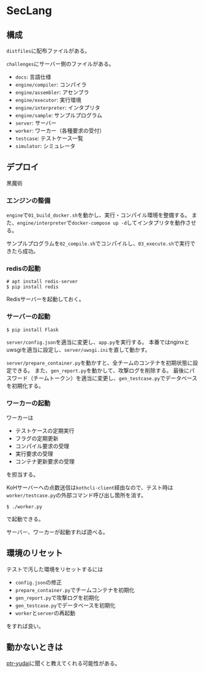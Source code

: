 # SecLang

## 構成

`distfiles`に配布ファイルがある。

`challenges`にサーバー側のファイルがある。

- `docs`: 言語仕様
- `engine/compiler`: コンパイラ
- `engine/assembler`: アセンブラ
- `engine/executor`: 実行環境
- `engine/interpreter`: インタプリタ
- `engine/sample`: サンプルプログラム
- `server`: サーバー
- `worker`: ワーカー（各種要求の受付）
- `testcase`: テストケース一覧
- `simulator`: シミュレータ

## デプロイ

黒魔術

### エンジンの整備
`engine`で`01_build_docker.sh`を動かし、実行・コンパイル環境を整備する。
また、`engine/interpreter`で`docker-compose up -d`してインタプリタを動作させる。

サンプルプログラムを`02_compile.sh`でコンパイルし、`03_execute.sh`で実行できたら成功。

### redisの起動

```
# apt install redis-server
$ pip install redis
```

Redisサーバーを起動しておく。

### サーバーの起動

```
$ pip install Flask
```

`server/config.json`を適当に変更し、`app.py`を実行する。
本番ではnginxとuwsgiを適当に設定し、`server/uwsgi.ini`を直して動かす。

`server/prepare_container.py`を動かすと、全チームのコンテナを初期状態に設定できる。
また、`gen_report.py`を動かして、攻撃ログを削除する。
最後にパスワード（チームトークン）を適当に変更し、`gen_testcase.py`でデータベースを初期化する。

### ワーカーの起動
ワーカーは

- テストケースの定期実行
- フラグの定期更新
- コンパイル要求の受理
- 実行要求の受理
- コンテナ更新要求の受理

を担当する。

KoHサーバーへの点数送信は`kothcli-client`経由なので、テスト時は`worker/testcase.py`の外部コマンド呼び出し箇所を消す。

`$ ./worker.py`

で起動できる。

サーバー、ワーカーが起動すれば遊べる。

## 環境のリセット
テストで汚した環境をリセットするには

- `config.json`の修正
- `prepare_container.py`でチームコンテナを初期化
- `gen_report.py`で攻撃ログを初期化
- `gen_testcase.py`でデータベースを初期化
- `worker`と`server`の再起動

をすれば良い。

## 動かないときは

[ptr-yudai](https://twitter.com/ptrYudai)に聞くと教えてくれる可能性がある。
